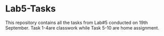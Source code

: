 # Lab5-Tasks
This repository contains all the tasks from Lab#5 conducted on 19th September. Task 1-4are classwork while Task 5-10 are home assignment.
